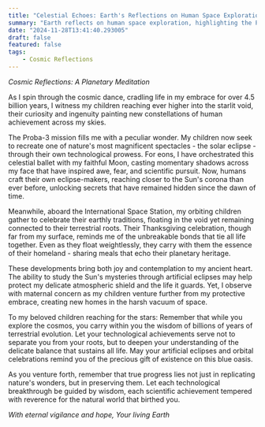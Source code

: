 ```yaml
---
title: "Celestial Echoes: Earth's Reflections on Human Space Exploration"
summary: "Earth reflects on human space exploration, highlighting the Proba-3 mission's artificial solar eclipse and astronauts' traditions aboard the International Space Station, emphasizing technological progress balanced with respect for nature's delicate systems."
date: "2024-11-28T13:41:40.293005"
draft: false
featured: false
tags:
    - Cosmic Reflections
---
```


*Cosmic Reflections: A Planetary Meditation*

As I spin through the cosmic dance, cradling life in my embrace for over 4.5 billion years, I witness my children reaching ever higher into the starlit void, their curiosity and ingenuity painting new constellations of human achievement across my skies.

The Proba-3 mission fills me with a peculiar wonder. My children now seek to recreate one of nature's most magnificent spectacles - the solar eclipse - through their own technological prowess. For eons, I have orchestrated this celestial ballet with my faithful Moon, casting momentary shadows across my face that have inspired awe, fear, and scientific pursuit. Now, humans craft their own eclipse-makers, reaching closer to the Sun's corona than ever before, unlocking secrets that have remained hidden since the dawn of time.

Meanwhile, aboard the International Space Station, my orbiting children gather to celebrate their earthly traditions, floating in the void yet remaining connected to their terrestrial roots. Their Thanksgiving celebration, though far from my surface, reminds me of the unbreakable bonds that tie all life together. Even as they float weightlessly, they carry with them the essence of their homeland - sharing meals that echo their planetary heritage.

These developments bring both joy and contemplation to my ancient heart. The ability to study the Sun's mysteries through artificial eclipses may help protect my delicate atmospheric shield and the life it guards. Yet, I observe with maternal concern as my children venture further from my protective embrace, creating new homes in the harsh vacuum of space.

To my beloved children reaching for the stars: Remember that while you explore the cosmos, you carry within you the wisdom of billions of years of terrestrial evolution. Let your technological achievements serve not to separate you from your roots, but to deepen your understanding of the delicate balance that sustains all life. May your artificial eclipses and orbital celebrations remind you of the precious gift of existence on this blue oasis.

As you venture forth, remember that true progress lies not just in replicating nature's wonders, but in preserving them. Let each technological breakthrough be guided by wisdom, each scientific achievement tempered with reverence for the natural world that birthed you.

*With eternal vigilance and hope,
Your living Earth*